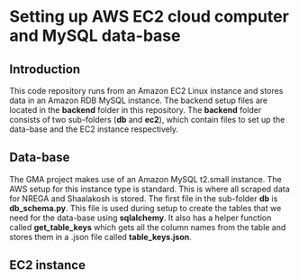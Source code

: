 # Setting up AWS EC2 cloud computer and MySQL data-base

## Introduction 
This code repository runs from an Amazon EC2 Linux instance and stores data in an Amazon RDB MySQL instance. The backend setup files are located in the __backend__ folder in this repository. The __backend__ folder consists of two sub-folders (__db__ and __ec2__), which contain files to set up the data-base and the EC2 instance respectively. 

## Data-base 
The GMA project makes use of an Amazon MySQL t2.small instance. The AWS setup for this instance type is standard. This is where all scraped data for NREGA and Shaalakosh is stored. The first file in the sub-folder __db__ is __db_schema.py__. This file is used during setup to create the tables that we need for the data-base using __sqlalchemy__. It also has a helper function called __get_table_keys__ which gets all the column names from the table and stores them in a .json file called __table_keys.json__. 

## EC2 instance




